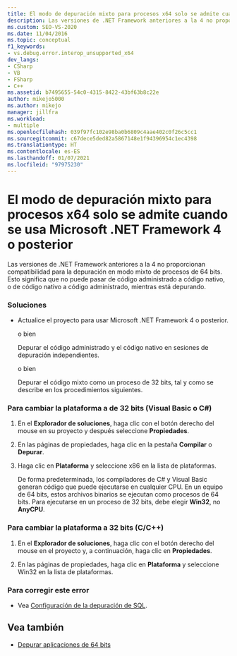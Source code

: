 ```yaml
---
title: El modo de depuración mixto para procesos x64 solo se admite cuando se usa Microsoft .NET Framework 4 o posterior
description: Las versiones de .NET Framework anteriores a la 4 no proporcionan compatibilidad para la depuración en modo mixto de procesos de 64 bits. Consulte este artículo para conocer las soluciones alternativas.
ms.custom: SEO-VS-2020
ms.date: 11/04/2016
ms.topic: conceptual
f1_keywords:
- vs.debug.error.interop_unsupported_x64
dev_langs:
- CSharp
- VB
- FSharp
- C++
ms.assetid: b7495655-54c0-4315-8422-43bf63b8c22e
author: mikejo5000
ms.author: mikejo
manager: jillfra
ms.workload:
- multiple
ms.openlocfilehash: 039f97fc102e98ba0b6809c4aae402c0f26c5cc1
ms.sourcegitcommit: c67dece5ded82a5867148e1f94396954c1ec4398
ms.translationtype: HT
ms.contentlocale: es-ES
ms.lasthandoff: 01/07/2021
ms.locfileid: "97975230"
---
```

# <a name="mixed-mode-debugging-for-x64-processes-is-only-supported-when-using-microsoftnet-framework-4-or-greater"></a>El modo de depuración mixto para procesos x64 solo se admite cuando se usa Microsoft .NET Framework 4 o posterior
Las versiones de .NET Framework anteriores a la 4 no proporcionan compatibilidad para la depuración en modo mixto de procesos de 64 bits. Esto significa que no puede pasar de código administrado a código nativo, o de código nativo a código administrado, mientras está depurando.

### <a name="workarounds"></a>Soluciones

- Actualice el proyecto para usar Microsoft .NET Framework 4 o posterior.

     o bien

     Depurar el código administrado y el código nativo en sesiones de depuración independientes.

     o bien

     Depurar el código mixto como un proceso de 32 bits, tal y como se describe en los procedimientos siguientes.

### <a name="to-change-the-platform-to-32-bit-visual-basic-or-c"></a>Para cambiar la plataforma a de 32 bits (Visual Basic o C#)

1. En el **Explorador de soluciones**, haga clic con el botón derecho del mouse en su proyecto y después seleccione **Propiedades**.

2. En las páginas de propiedades, haga clic en la pestaña **Compilar** o **Depurar**.

3. Haga clic en **Plataforma** y seleccione x86 en la lista de plataformas.

     De forma predeterminada, los compiladores de C# y Visual Basic generan código que puede ejecutarse en cualquier CPU. En un equipo de 64 bits, estos archivos binarios se ejecutan como procesos de 64 bits. Para ejecutarse en un proceso de 32 bits, debe elegir **Win32**, no **AnyCPU**.

### <a name="to-change-the-platform-to-32-bit-cc"></a>Para cambiar la plataforma a 32 bits (C/C++)

1. En el **Explorador de soluciones**, haga clic con el botón derecho del mouse en el proyecto y, a continuación, haga clic en **Propiedades**.

2. En las páginas de propiedades, haga clic en **Plataforma** y seleccione Win32 en la lista de plataformas.

### <a name="to-correct-this-error"></a>Para corregir este error

- Vea [Configuración de la depuración de SQL](/previous-versions/visualstudio/visual-studio-2010/s4sszxst(v=vs.100)).

## <a name="see-also"></a>Vea también
- [Depurar aplicaciones de 64 bits](../debugger/debug-64-bit-applications.md)
